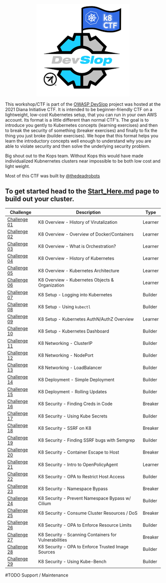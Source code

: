 <p align="center">
<img src="screenshots/k8ctf_logo.png" alt="Devslop_K8_ctf_logo" width="300"/>
</p>

This workshop/CTF is part of the [OWASP DevSlop](https://www.devslop.co) project was hosted at the 2021 Diana Initiative CTF.  It is intended to be beginner-friendly CTF on a lightweight, low-cost Kubernetes setup, that you can run in your own AWS account. Its format is a little different than normal CTF's. The goal is to introduce you gently to Kubernetes concepts (learning exercises) and then to break the security of something (breaker exercises) and finally to fix the thing you just broke (builder exercises).  We hope that this format helps you learn the introductory concepts well enough to understand why you are able to violate security and then solve the underlying security problem.

Big shout out to the Kops team. Without Kops this would have made individualized Kubnernetes clusters near impossible to be both low cost and light weight.

Most of this CTF was built by [@thedeadrobots](https://twitter.com/thedeadrobots)

## To get started head to the [Start_Here.md](https://github.com/DevSlop/k8ctf/blob/master/Start_here.md) page to build out your cluster.

| Challenge     | Description   | Type  |
| ---------     | -----------   | ----  |
| [Challenge 01](https://github.com/DevSlop/k8ctf/blob/master/challenge_01/challenge_01.md) | K8 Overview - History of Virutalization | Learner |
| [Challenge 02](https://github.com/DevSlop/k8ctf/blob/master/challenge_02/challenge_02.md) | K8 Overview - Overview of Docker/Containers | Learner |
| [Challenge 03](https://github.com/DevSlop/k8ctf/blob/master/challenge_03/challenge_03.md) | K8 Overview - What is Orchestration? | Learner |
| [Challenge 04](https://github.com/DevSlop/k8ctf/blob/master/challenge_04/challenge_04.md) | K8 Overview - History of Kubernetes | Learner |
| [Challenge 05](https://github.com/DevSlop/k8ctf/blob/master/challenge_05/challenge_05.md) | K8 Overview - Kubernetes Architecture | Learner |
| [Challenge 06](https://github.com/DevSlop/k8ctf/blob/master/challenge_06/challenge_06.md) | K8 Overview - Kubernetes Objects & Organization | Learner |
| [Challenge 07](https://github.com/DevSlop/k8ctf/blob/master/challenge_07/challenge_07.md) | K8 Setup - Logging into Kubernetes | Builder |
| [Challenge 08](https://github.com/DevSlop/k8ctf/blob/master/challenge_08/challenge_08.md) | K8 Setup - Using `kubectl` | Builder |
| [Challenge 09](https://github.com/DevSlop/k8ctf/blob/master/challenge_09/challenge_09md) | K8 Setup - Kubernetes AuthN/AuthZ Overview | Learner |
| [Challenge 10](https://github.com/DevSlop/k8ctf/blob/master/challenge_10/challenge_10.md) | K8 Setup - Kubernetes Dashboard | Builder |
| [Challenge 11](https://github.com/DevSlop/k8ctf/blob/master/challenge_11/challenge_11.md) | K8 Networking - ClusterIP | Builder |
| [Challenge 12](https://github.com/DevSlop/k8ctf/blob/master/challenge_12/challenge_12.md) | K8 Networking - NodePort | Builder |
| [Challenge 13](https://github.com/DevSlop/k8ctf/blob/master/challenge_13/challenge_13.md) | K8 Networking - LoadBalancer | Builder |
| [Challenge 14](https://github.com/DevSlop/k8ctf/blob/master/challenge_14/challenge_14.md) | K8 Deployment - Simple Deployment | Builder |
| [Challenge 15](https://github.com/DevSlop/k8ctf/blob/master/challenge_15/challenge_15.md) | K8 Deployment - Rolling Updates | Builder |
| [Challenge 16](https://github.com/DevSlop/k8ctf/blob/master/challenge_16/challenge_16.md) | K8 Security - Finding Creds in Code | Breaker |
| [Challenge 17](https://github.com/DevSlop/k8ctf/blob/master/challenge_17/challenge_17.md) | K8 Security - Using Kube Secrets | Builder |
| [Challenge 18](https://github.com/DevSlop/k8ctf/blob/master/challenge_18/challenge_18.md) | K8 Security - SSRF on K8 | Breaker |
| [Challenge 19](https://github.com/DevSlop/k8ctf/blob/master/challenge_19/challenge_19.md) | K8 Security - Finding SSRF bugs with Semgrep | Builder |
| [Challenge 20](https://github.com/DevSlop/k8ctf/blob/master/challenge_20/challenge_20.md) | K8 Security - Container Escape to Host | Breaker |
| [Challenge 21](https://github.com/DevSlop/k8ctf/blob/master/challenge_21/challenge_21.md) | K8 Security - Intro to OpenPolicyAgent | Learner |
| [Challenge 22](https://github.com/DevSlop/k8ctf/blob/master/challenge_22/challenge_22.md) | K8 Security - OPA to Restrict Host Access | Builder |
| [Challenge 23](https://github.com/DevSlop/k8ctf/blob/master/challenge_23/challenge_23.md) | K8 Security - Namespace Bypass | Breaker |
| [Challenge 24](https://github.com/DevSlop/k8ctf/blob/master/challenge_24/challenge_24.md) | K8 Security - Prevent Namespace Bypass w/ Cilium | Builder |
| [Challenge 25](https://github.com/DevSlop/k8ctf/blob/master/challenge_25/challenge_25.md) | K8 Security - Consume Cluster Resources / DoS | Breaker |
| [Challenge 26](https://github.com/DevSlop/k8ctf/blob/master/challenge_26/challenge_26.md_) | K8 Security - OPA to Enforce Resource Limits | Builder |
| [Challenge 27](https://github.com/DevSlop/k8ctf/blob/master/challenge_27/challenge_27.md) | K8 Security - Scanning Containers for Vulnerabilities | Breaker |
| [Challenge 28](https://github.com/DevSlop/k8ctf/blob/master/challenge_28/challenge_28.md) | K8 Security - OPA to Enforce Trusted Image Sources | Builder |
| [Challenge 29](https://github.com/DevSlop/k8ctf/blob/master/challenge_29/challenge_29.md) | K8 Security - Using Kube-Bench | Builder |


#TODO
Support / Maintenance